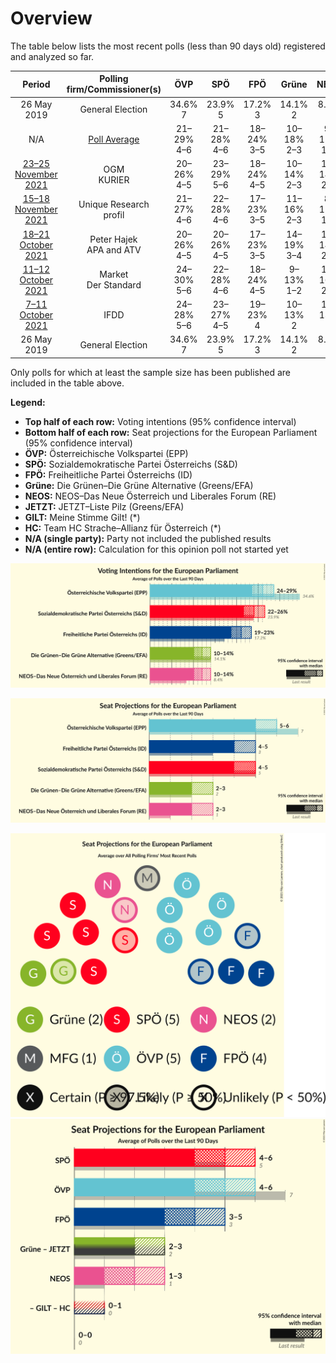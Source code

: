 # Overview

The table below lists the most recent polls (less than 90 days old) registered and analyzed so far.

| Period     | Polling firm/Commissioner(s) | ÖVP | SPÖ | FPÖ | Grüne | NEOS | JETZT | GILT | HC |
|:----------:|:----------------------------:|:--:|:--:|:--:|:--:|:--:|:--:|:--:|:--:|
| 26 May 2019 | General Election | 34.6% <br> 7 | 23.9% <br> 5 | 17.2% <br> 3 | 14.1% <br> 2 | 8.4% <br> 1 | 1.0% <br> 0 | 0.0% <br> 0 | 0.0% <br> 0 |
| N/A | [Poll Average](average.html) | 21–29% <br> 4–6 | 21–28% <br> 4–6 | 18–24% <br> 3–5 | 10–18% <br> 2–3 | 9–15% <br> 1–3 | N/A <br> N/A | N/A <br> N/A | N/A <br> N/A |
| [23–25 November 2021](2021-11-25-OGM.html) | OGM <br> KURIER | 20–26% <br> 4–5 | 23–29% <br> 5–6 | 18–24% <br> 4–5 | 10–14% <br> 2–3 | 10–14% <br> 2–3 | N/A <br> N/A | N/A <br> N/A | N/A <br> N/A |
| [15–18 November 2021](2021-11-18-UniqueResearch.html) | Unique Research <br> profil | 21–27% <br> 4–6 | 22–28% <br> 4–6 | 17–23% <br> 3–5 | 11–16% <br> 2–3 | 8–12% <br> 1–2 | N/A <br> N/A | N/A <br> N/A | N/A <br> N/A |
| [18–21 October 2021](2021-10-21-PeterHajek.html) | Peter Hajek <br> APA and ATV | 20–26% <br> 4–5 | 20–26% <br> 4–5 | 17–23% <br> 3–5 | 14–19% <br> 3–4 | 10–14% <br> 2–3 | N/A <br> N/A | N/A <br> N/A | N/A <br> N/A |
| [11–12 October 2021](2021-10-12-Market.html) | Market <br> Der Standard | 24–30% <br> 5–6 | 22–28% <br> 4–6 | 18–24% <br> 4–5 | 9–13% <br> 1–2 | 11–16% <br> 2–3 | N/A <br> N/A | N/A <br> N/A | N/A <br> N/A |
| [7–11 October 2021](2021-10-11-IFDD.html) | IFDD | 24–28% <br> 5–6 | 23–27% <br> 4–5 | 19–23% <br> 4 | 10–13% <br> 2 | 10–13% <br> 2 | N/A <br> N/A | N/A <br> N/A | N/A <br> N/A |
| 26 May 2019 | General Election | 34.6% <br> 7 | 23.9% <br> 5 | 17.2% <br> 3 | 14.1% <br> 2 | 8.4% <br> 1 | 1.0% <br> 0 | 0.0% <br> 0 | 0.0% <br> 0 |

Only polls for which at least the sample size has been published are included in the table above.

**Legend:**
+ **Top half of each row:** Voting intentions (95% confidence interval)
+ **Bottom half of each row:** Seat projections for the European Parliament (95% confidence interval)
+ **ÖVP:** Österreichische Volkspartei (EPP)
+ **SPÖ:** Sozialdemokratische Partei Österreichs (S&D)
+ **FPÖ:** Freiheitliche Partei Österreichs (ID)
+ **Grüne:** Die Grünen–Die Grüne Alternative (Greens/EFA)
+ **NEOS:** NEOS–Das Neue Österreich und Liberales Forum (RE)
+ **JETZT:** JETZT–Liste Pilz (Greens/EFA)
+ **GILT:** Meine Stimme Gilt! (*)
+ **HC:** Team HC Strache–Allianz für Österreich (*)
+ **N/A (single party):** Party not included the published results
+ **N/A (entire row):** Calculation for this opinion poll not started yet


![Graph with voting intentions not yet produced](average.png "Voting Intentions")

![Graph with seats not yet produced](average-seats.png "Seats")

![Graph with seating plan not yet produced](average-seating-plan.png "Seating Plan")
![Graph with coalitions seats not yet produced](average-coalitions-seats.png "Coalitions Seats")
